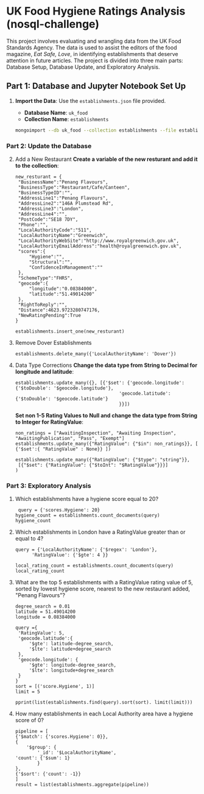 # UK Food Hygiene Ratings Analysis (nosql-challenge)

This project involves evaluating and wrangling data from the UK Food Standards Agency. The data is used to assist the editors of the food magazine, *Eat Safe, Love*, in identifying establishments that deserve attention in future articles. The project is divided into three main parts: Database Setup, Database Update, and Exploratory Analysis.

## Part 1: Database and Jupyter Notebook Set Up
1. **Import the Data**: Use the `establishments.json` file provided.
   - **Database Name**: `uk_food`
   - **Collection Name**: `establishments`

   ```sh
   mongoimport --db uk_food --collection establishments --file establishments.json --jsonArray
   ```

### Part 2: Update the Database
2. Add a New Restaurant
   **Create a variable of the new resturant and add it to the collection**:
   ```
   new_resturant = {
    "BusinessName":"Penang Flavours",
    "BusinessType":"Restaurant/Cafe/Canteen",
    "BusinessTypeID":"",
    "AddressLine1":"Penang Flavours",
    "AddressLine2":"146A Plumstead Rd",
    "AddressLine3":"London",
    "AddressLine4":"",
    "PostCode":"SE18 7DY",
    "Phone":"",
    "LocalAuthorityCode":"511",
    "LocalAuthorityName":"Greenwich",
    "LocalAuthorityWebSite":"http://www.royalgreenwich.gov.uk",
    "LocalAuthorityEmailAddress":"health@royalgreenwich.gov.uk",
    "scores":{
        "Hygiene":"",
        "Structural":"",
        "ConfidenceInManagement":""
    },
    "SchemeType":"FHRS",
    "geocode":{
        "longitude":"0.08384000",
        "latitude":"51.49014200"
    },
    "RightToReply":"",
    "Distance":4623.9723280747176,
    "NewRatingPending":True
   }
   
   establishments.insert_one(new_resturant)
   ```
3. Remove Dover Establishments
   ```
   establishments.delete_many({'LocalAuthorityName': 'Dover'})
   ```
4. Data Type Corrections
   **Change the data type from String to Decimal for longitude and latitude**:
   ```
   establishments.update_many({}, [{'$set': {'geocode.longitude': {'$toDouble': '$geocode.longitude'}, 
                                         'geocode.latitude': {'$toDouble': '$geocode.latitude'}
                                         }}])
   ```
   **Set non 1-5 Rating Values to Null and change the data type from String to Integer for RatingValue**:
   ```
   non_ratings = ["AwaitingInspection", "Awaiting Inspection", "AwaitingPublication", "Pass", "Exempt"]
   establishments.update_many({"RatingValue": {"$in": non_ratings}}, [ {'$set':{ "RatingValue" : None}} ])

   establishments.update_many({"RatingValue": {"$type": "string"}},
    [{"$set": {"RatingValue": {"$toInt": "$RatingValue"}}}]
   )
   ```
### Part 3: Exploratory Analysis
1. Which establishments have a hygiene score equal to 20?
   ```
    query = {'scores.Hygiene': 20}
   hygiene_count = establishments.count_documents(query)
   hygiene_count
   ```
2. Which establishments in London have a RatingValue greater than or equal to 4?
   ```
   query = {'LocalAuthorityName': {'$regex': 'London'},
         'RatingValue': {'$gte': 4 }}
   
   local_rating_count = establishments.count_documents(query)
   local_rating_count
   ```
3. What are the top 5 establishments with a RatingValue rating value of 5, sorted by lowest hygiene score, nearest to the new restaurant added, "Penang Flavours"?
   ```
   degree_search = 0.01
   latitude = 51.49014200
   longitude = 0.08384000

   query ={
    'RatingValue': 5,
    'geocode.latitude':{
        '$gte': latitude-degree_search,
        '$lte': latitude+degree_search
    },
    'geocode.longitude': {
        '$gte': longitude-degree_search,
        '$lte': longitude+degree_search
    }
   }
   sort = [('score.Hygiene', 1)]
   limit = 5

   pprint(list(establishments.find(query).sort(sort). limit(limit)))
   ```
4. How many establishments in each Local Authority area have a hygiene score of 0?
    ```
    pipeline = [
    {'$match': {'scores.Hygiene': 0}},
    {
        '$group': {
            '_id': '$LocalAuthorityName',
    'count': {'$sum': 1}
            }
    },
    {'$sort': {'count': -1}}
    ]
    result = list(establishments.aggregate(pipeline))
    ```
